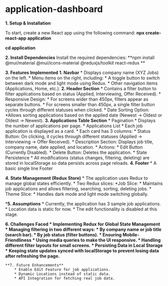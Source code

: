 # application-dashboard
**1. Setup & Installation**

To start, create a new React app using the following command:
**npx create-react-app application**

**cd application**


**2. Install Dependencies**
Install the required dependencies:
**npm install @mui/material @mui/icons-material @reduxjs/toolkit react-redux
**

**3. Features Implemented**
    **1. Navbar**
      * Displays company name (XYZ Jobs) on the left.
      * Menu items on the right, including:
        * A toggle button to switch between dark mode and light mode using Redux.
        * Other navigation items (Applications, Home, etc.).
    **2. Header Section**
      * Contains a filter button to filter applications based on status (Applied, Interviewing, Offer Received).
      * Responsive Design:
          * For screens wider than 450px, filters appear as separate buttons.
          * For screens smaller than 450px, a single filter button cycles through different statuses when clicked.
      * Date Sorting Option:
          *Allows sorting applications based on the applied date (Newest → Oldest or Oldest → Newest).
    **3. Applications Table Section**
      * Pagination
          * Displays the number of applications per page.
      * Applications List
          * Each job application is displayed as a card.
      * Each card has 3 columns:
          * Status Button: On clicking, it cycles through different statuses (Applied → Interviewing → Offer Received).
          * Description Section: Displays job title, company name, date applied, and location.
      * Actions:
          * Edit Button (Currently Disabled).
          *  Delete Button: Deletes the application.
      * State Persistence
          * All modifications (status changes, filtering, deleting) are stored in localStorage so data persists across page reloads.
      **4. Footer**
          * A basic single line Footer



  **4. State Management (Redux Store)**
      * The application uses Redux to manage global states efficiently.
      * Two Redux slices:
          *Job Slice:
              * Maintains job applications and allows filtering, searching, sorting, deleting jobs.
          * Theme Slice:
              * Handles dark mode and light mode switching globally.

              
  ***5. Assumptions**
      * Currently, the application has 3 sample job applications.
      * Location data is static for now.
      * The edit functionality is disabled at this stage.

  **6. Challenges Faced
      * Implementing Redux for Global State Management
          * Managing filtering in two different ways:
             * By company name or job title (search bar).
             * By job status (filter buttons).
      * Ensuring Mobile-Friendliness
          * Using media queries to make the UI responsive.
          * Handling different filter layouts for small screens.
      * Persisting Data in Local Storage
          * Keeping state updates synced with localStorage to prevent losing data after refreshing the page.**
          
    **7. Future Enhancements**
        * Enable Edit Feature for job applications.
        * Dynamic Locations instead of static data.
        * API Integration for fetching real job data.

  

